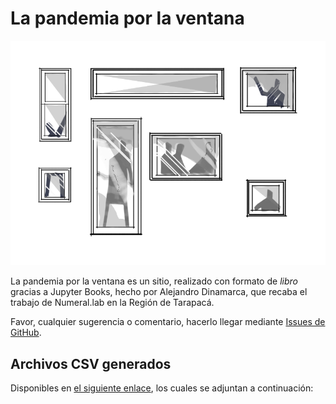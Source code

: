 # La pandemia por la ventana

![Ilustración por Bernardo Dinamarca](https://github.com/pandemiaventana/pandemiaventana/blob/main/img/page/2_cover.png?raw=true)

La pandemia por la ventana es un sitio, realizado con formato de *libro* gracias a Jupyter Books, hecho por Alejandro Dinamarca, que recaba el trabajo de Numeral.lab en la Región de Tarapacá.

Favor, cualquier sugerencia o comentario, hacerlo llegar mediante [Issues de GitHub](https://github.com/pandemiaventana/pandemiaventana/issues/new).

## Archivos CSV generados

Disponibles en [el siguiente enlace](https://github.com/pandemiaventana/pandemiaventana/tree/main/out/site/csv), los cuales se adjuntan a continuación:

